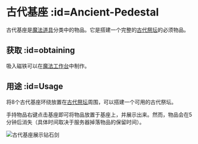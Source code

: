 # 古代基座 :id=Ancient-Pedestal

古代基座是[魔法道具](/Magical-Gadgets)分类中的物品。它是搭建一个完整的[古代祭坛](/Ancient-Altar)的必须物品。

## 获取 :id=obtaining

吸入磁铁可以在[魔法工作台](/Magic-Workbench)中制作。

## 用途 :id=Usage

将8个古代基座环绕放置在[古代祭坛](/Ancient-Altar)周围，可以搭建一个可用的古代祭坛。

手持物品右键点击基座即可将物品放置于基座上，并展示出来。然而，物品会在5分钟后消失（具体时间取决于服务器掉落物品的保留时间）。

![古代基座展示钻石剑](https://cdn.jsdelivr.net/gh/Slimefun/Wiki@master/images/block-ancient-pedestal.png)
